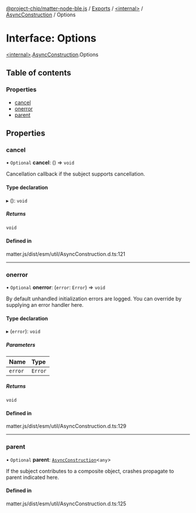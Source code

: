[@project-chip/matter-node-ble.js](../README.md) / [Exports](../modules.md) / [\<internal\>](../modules/internal_.md) / [AsyncConstruction](../modules/internal_.AsyncConstruction.md) / Options

# Interface: Options

[\<internal\>](../modules/internal_.md).[AsyncConstruction](../modules/internal_.AsyncConstruction.md).Options

## Table of contents

### Properties

- [cancel](internal_.AsyncConstruction.Options.md#cancel)
- [onerror](internal_.AsyncConstruction.Options.md#onerror)
- [parent](internal_.AsyncConstruction.Options.md#parent)

## Properties

### cancel

• `Optional` **cancel**: () => `void`

Cancellation callback if the subject supports cancellation.

#### Type declaration

▸ (): `void`

##### Returns

`void`

#### Defined in

matter.js/dist/esm/util/AsyncConstruction.d.ts:121

___

### onerror

• `Optional` **onerror**: (`error`: `Error`) => `void`

By default unhandled initialization errors are logged.  You can override by supplying an error handler here.

#### Type declaration

▸ (`error`): `void`

##### Parameters

| Name | Type |
| :------ | :------ |
| `error` | `Error` |

##### Returns

`void`

#### Defined in

matter.js/dist/esm/util/AsyncConstruction.d.ts:129

___

### parent

• `Optional` **parent**: [`AsyncConstruction`](internal_.AsyncConstruction-1.md)\<`any`\>

If the subject contributes to a composite object, crashes propagate to parent indicated here.

#### Defined in

matter.js/dist/esm/util/AsyncConstruction.d.ts:125
